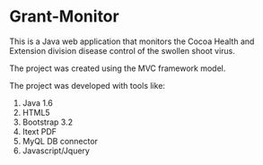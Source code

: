 Grant-Monitor
=============

This is a Java web application that monitors the Cocoa Health and Extension division disease control of the swollen shoot virus.

The project was created using the MVC framework model.

The project was developed with tools like:

1. Java 1.6
2. HTML5
3. Bootstrap 3.2
4. Itext PDF 
5. MyQL DB connector
6. Javascript/Jquery
